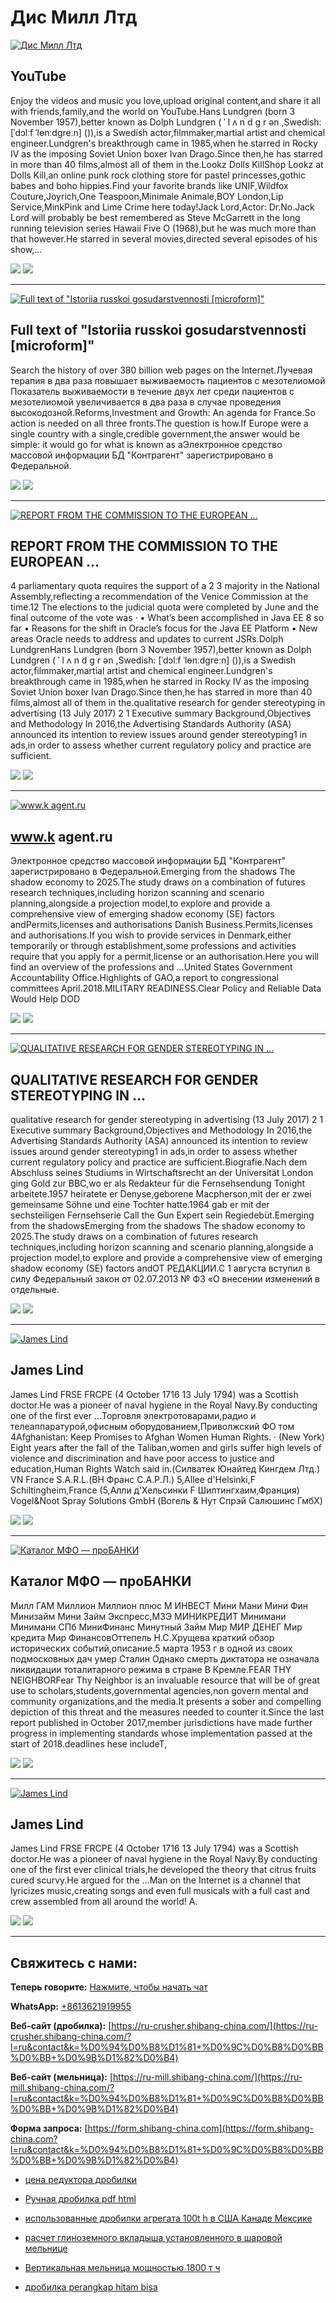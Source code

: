 # Дис Милл Лтд

<a href="https://swt.shibang-china.com/?l=ru&img&k=%D0%94%D0%B8%D1%81+%D0%9C%D0%B8%D0%BB%D0%BB+%D0%9B%D1%82%D0%B4" target="_blank">![Дис Милл Лтд](http://static.shibang-china.com/all-800x300/59.jpg)</a>

## YouTube
Enjoy the videos and music you love,upload original content,and share it all with friends,family,and the world on YouTube.Hans Lundgren (born 3 November 1957),better known as Dolph Lundgren ( ˈ l ʌ n d ɡ r ən ,Swedish: [ˈdɔlːf ˈlɵnːdɡreːn] ()),is a Swedish actor,filmmaker,martial artist and chemical engineer.Lundgren's breakthrough came in 1985,when he starred in Rocky IV as the imposing Soviet Union boxer Ivan Drago.Since then,he has starred in more than 40 films,almost all of them in the.Lookz Dolls KillShop Lookz at Dolls Kill,an online punk rock clothing store for pastel princesses,gothic babes and boho hippies.Find your favorite brands like UNIF,Wildfox Couture,Joyrich,One Teaspoon,Minimale Animale,BOY London,Lip Service,MinkPink and Lime Crime here today!Jack Lord,Actor: Dr.No.Jack Lord will probably be best remembered as Steve McGarrett in the long running television series Hawaii Five O (1968),but he was much more than that however.He starred in several movies,directed several episodes of his show,…


<a href="https://whatsapp.shibangsoft.com/WhatsApp.php" target="_blank" title="WhatsApp">![](http://static.shibang-china.com/icon/whatsapp.png)</a> <a href="https://swt.shibang-china.com/?l=ru&icon&k=%D0%94%D0%B8%D1%81+%D0%9C%D0%B8%D0%BB%D0%BB+%D0%9B%D1%82%D0%B4" target="_blank">![](http://static.shibang-china.com/icon/chat-ru.png)</a>

---

<a href="https://swt.shibang-china.com/?l=ru&img&k=%D0%94%D0%B8%D1%81+%D0%9C%D0%B8%D0%BB%D0%BB+%D0%9B%D1%82%D0%B4" target="_blank">![Full text of &quot;Istoriia russkoi gosudarstvennosti [microform]&quot;](http://static.shibang-china.com/all-800x300/1341.jpg)</a>

## Full text of &quot;Istoriia russkoi gosudarstvennosti [microform]&quot;
Search the history of over 380 billion web pages on the Internet.Лучевая терапия в два раза повышает выживаемость пациентов с мезотелиомой Показатель выживаемости в течение двух лет среди пациентов с мезотелиомой увеличивается в два раза в случае проведения высокодозной.Reforms,Investment and Growth: An agenda for France.So action is needed on all three fronts.The question is how.If Europe were a single country with a single,credible government,the answer would be simple: it would go for what is known as aЭлектронное средство массовой информации БД &quot;Контрагент&quot; зарегистрировано в Федеральной.


<a href="https://whatsapp.shibangsoft.com/WhatsApp.php" target="_blank" title="WhatsApp">![](http://static.shibang-china.com/icon/whatsapp.png)</a> <a href="https://swt.shibang-china.com/?l=ru&icon&k=%D0%94%D0%B8%D1%81+%D0%9C%D0%B8%D0%BB%D0%BB+%D0%9B%D1%82%D0%B4" target="_blank">![](http://static.shibang-china.com/icon/chat-ru.png)</a>

---

<a href="https://swt.shibang-china.com/?l=ru&img&k=%D0%94%D0%B8%D1%81+%D0%9C%D0%B8%D0%BB%D0%BB+%D0%9B%D1%82%D0%B4" target="_blank">![REPORT FROM THE COMMISSION TO THE EUROPEAN …](http://static.shibang-china.com/all-800x300/812.jpg)</a>

## REPORT FROM THE COMMISSION TO THE EUROPEAN …
4 parliamentary quota requires the support of a 2 3 majority in the National Assembly,reflecting a recommendation of the Venice Commission at the time.12 The elections to the judicial quota were completed by June and the final outcome of the vote was&nbsp;&#0183;&#32;• What’s been accomplished in Java EE 8 so far • Reasons for the shift in Oracle’s focus for the Java EE Platform • New areas Oracle needs to address and updates to current JSRs.Dolph LundgrenHans Lundgren (born 3 November 1957),better known as Dolph Lundgren ( ˈ l ʌ n d ɡ r ən ,Swedish: [ˈdɔlːf ˈlɵnːdɡreːn] ()),is a Swedish actor,filmmaker,martial artist and chemical engineer.Lundgren's breakthrough came in 1985,when he starred in Rocky IV as the imposing Soviet Union boxer Ivan Drago.Since then,he has starred in more than 40 films,almost all of them in the.qualitative research for gender stereotyping in advertising (13 July 2017) 2 1 Executive summary Background,Objectives and Methodology In 2016,the Advertising Standards Authority (ASA) announced its intention to review issues around gender stereotyping1 in ads,in order to assess whether current regulatory policy and practice are sufficient.


<a href="https://whatsapp.shibangsoft.com/WhatsApp.php" target="_blank" title="WhatsApp">![](http://static.shibang-china.com/icon/whatsapp.png)</a> <a href="https://swt.shibang-china.com/?l=ru&icon&k=%D0%94%D0%B8%D1%81+%D0%9C%D0%B8%D0%BB%D0%BB+%D0%9B%D1%82%D0%B4" target="_blank">![](http://static.shibang-china.com/icon/chat-ru.png)</a>

---

<a href="https://swt.shibang-china.com/?l=ru&img&k=%D0%94%D0%B8%D1%81+%D0%9C%D0%B8%D0%BB%D0%BB+%D0%9B%D1%82%D0%B4" target="_blank">![www.k agent.ru](http://static.shibang-china.com/all-800x300/1021.jpg)</a>

## www.k agent.ru
Электронное средство массовой информации БД &quot;Контрагент&quot; зарегистрировано в Федеральной.Emerging from the shadows The shadow economy to 2025.The study draws on a combination of futures research techniques,including horizon scanning and scenario planning,alongside a projection model,to explore and provide a comprehensive view of emerging shadow economy (SE) factors andPermits,licenses and authorisations Danish Business.Permits,licenses and authorisations.If you wish to provide services in Denmark,either temporarily or through establishment,some professions and activities require that you apply for a permit,license or an authorisation.Here you will find an overview of the professions and …United States Government Accountability Office.Highlights of GAO,a report to congressional committees April.2018.MILITARY READINESS.Clear Policy and Reliable Data Would Help DOD


<a href="https://whatsapp.shibangsoft.com/WhatsApp.php" target="_blank" title="WhatsApp">![](http://static.shibang-china.com/icon/whatsapp.png)</a> <a href="https://swt.shibang-china.com/?l=ru&icon&k=%D0%94%D0%B8%D1%81+%D0%9C%D0%B8%D0%BB%D0%BB+%D0%9B%D1%82%D0%B4" target="_blank">![](http://static.shibang-china.com/icon/chat-ru.png)</a>

---

<a href="https://swt.shibang-china.com/?l=ru&img&k=%D0%94%D0%B8%D1%81+%D0%9C%D0%B8%D0%BB%D0%BB+%D0%9B%D1%82%D0%B4" target="_blank">![QUALITATIVE RESEARCH FOR GENDER STEREOTYPING IN …](http://static.shibang-china.com/all-800x300/1300.jpg)</a>

## QUALITATIVE RESEARCH FOR GENDER STEREOTYPING IN …
qualitative research for gender stereotyping in advertising (13 July 2017) 2 1 Executive summary Background,Objectives and Methodology In 2016,the Advertising Standards Authority (ASA) announced its intention to review issues around gender stereotyping1 in ads,in order to assess whether current regulatory policy and practice are sufficient.Biografie.Nach dem Abschluss seines Studiums in Wirtschaftsrecht an der Universit&#228;t London ging Gold zur BBC,wo er als Redakteur f&#252;r die Fernsehsendung Tonight arbeitete.1957 heiratete er Denyse,geborene Macpherson,mit der er zwei gemeinsame S&#246;hne und eine Tochter hatte.1964 gab er mit der sechsteiligen Fernsehserie Call the Gun Expert sein Regiedeb&#252;t.Emerging from the shadowsEmerging from the shadows The shadow economy to 2025.The study draws on a combination of futures research techniques,including horizon scanning and scenario planning,alongside a projection model,to explore and provide a comprehensive view of emerging shadow economy (SE) factors andОТ РЕДАКЦИИ.С 1 августа вступил в силу Федеральный закон от 02.07.2013 № ФЗ &#171;О внесении изменений в отдельные.


<a href="https://whatsapp.shibangsoft.com/WhatsApp.php" target="_blank" title="WhatsApp">![](http://static.shibang-china.com/icon/whatsapp.png)</a> <a href="https://swt.shibang-china.com/?l=ru&icon&k=%D0%94%D0%B8%D1%81+%D0%9C%D0%B8%D0%BB%D0%BB+%D0%9B%D1%82%D0%B4" target="_blank">![](http://static.shibang-china.com/icon/chat-ru.png)</a>

---

<a href="https://swt.shibang-china.com/?l=ru&img&k=%D0%94%D0%B8%D1%81+%D0%9C%D0%B8%D0%BB%D0%BB+%D0%9B%D1%82%D0%B4" target="_blank">![James Lind](http://static.shibang-china.com/all-800x300/27.jpg)</a>

## James Lind
James Lind FRSE FRCPE (4 October 1716 13 July 1794) was a Scottish doctor.He was a pioneer of naval hygiene in the Royal Navy.By conducting one of the first ever …Торговля электротоварами,радио и телеаппаратурой,офисным оборудованием,Приволжский ФО том 4Afghanistan: Keep Promises to Afghan Women Human Rights.&nbsp;&#0183;&#32;(New York) Eight years after the fall of the Taliban,women and girls suffer high levels of violence and discrimination and have poor access to justice and education,Human Rights Watch said in.(Силватек Юнайтед Кингдем Лтд.) VN France S.А.R.L.(ВН Франс С.А.Р.Л.) 5,Allee d'Helsinki,F Schiltingheim,France (5,Алли д'Хельсинки F Шилтингхаим,Франция) Vogel&amp;Noot Spray Solutions GmbH (Вогель &amp; Нут Спрэй Салюшинс ГмбХ)


<a href="https://whatsapp.shibangsoft.com/WhatsApp.php" target="_blank" title="WhatsApp">![](http://static.shibang-china.com/icon/whatsapp.png)</a> <a href="https://swt.shibang-china.com/?l=ru&icon&k=%D0%94%D0%B8%D1%81+%D0%9C%D0%B8%D0%BB%D0%BB+%D0%9B%D1%82%D0%B4" target="_blank">![](http://static.shibang-china.com/icon/chat-ru.png)</a>

---

<a href="https://swt.shibang-china.com/?l=ru&img&k=%D0%94%D0%B8%D1%81+%D0%9C%D0%B8%D0%BB%D0%BB+%D0%9B%D1%82%D0%B4" target="_blank">![Каталог МФО — проБАНКИ](http://static.shibang-china.com/all-800x300/1232.jpg)</a>

## Каталог МФО — проБАНКИ
Милл ГАМ Миллион Миллион плюс М ИНВЕСТ Мини Мани Мини Фин Минизайм Мини Займ Экспресс,МЗЭ МИНИКРЕДИТ Минимани Минимани СПб МиниФинанс Минутный Займ Мир МИР ДЕНЕГ Мир кредита Мир ФинансовОттепель Н.С.Хрущева краткий обзор исторических событий,описание.5 марта 1953 г в одной из своих подмосковных дач умер Сталин Однако смерть диктатора не означала ликвидации тоталитарного режима в стране В Кремле.FEAR THY NEIGHBORFear Thy Neighbor is an invaluable resource that will be of great use to scholars,students,governmental agencies,non govern mental and community organizations,and the media.It presents a sober and compelling depiction of this threat and the measures needed to counter it.Since the last report published in October 2017,member jurisdictions have made further progress in implementing standards whose implementation passed at the start of 2018.deadlines hese includeT,


<a href="https://whatsapp.shibangsoft.com/WhatsApp.php" target="_blank" title="WhatsApp">![](http://static.shibang-china.com/icon/whatsapp.png)</a> <a href="https://swt.shibang-china.com/?l=ru&icon&k=%D0%94%D0%B8%D1%81+%D0%9C%D0%B8%D0%BB%D0%BB+%D0%9B%D1%82%D0%B4" target="_blank">![](http://static.shibang-china.com/icon/chat-ru.png)</a>

---

<a href="https://swt.shibang-china.com/?l=ru&img&k=%D0%94%D0%B8%D1%81+%D0%9C%D0%B8%D0%BB%D0%BB+%D0%9B%D1%82%D0%B4" target="_blank">![James Lind](http://static.shibang-china.com/all-800x300/947.jpg)</a>

## James Lind
James Lind FRSE FRCPE (4 October 1716 13 July 1794) was a Scottish doctor.He was a pioneer of naval hygiene in the Royal Navy.By conducting one of the first ever clinical trials,he developed the theory that citrus fruits cured scurvy.He argued for the …Man on the Internet is a channel that lyricizes music,creating songs and even full musicals with a full cast and crew assembled from all around the world! A.

<a href="https://whatsapp.shibangsoft.com/WhatsApp.php" target="_blank" title="WhatsApp">![](http://static.shibang-china.com/icon/whatsapp.png)</a> <a href="https://swt.shibang-china.com/?l=ru&icon&k=%D0%94%D0%B8%D1%81+%D0%9C%D0%B8%D0%BB%D0%BB+%D0%9B%D1%82%D0%B4" target="_blank">![](http://static.shibang-china.com/icon/chat-ru.png)</a>

---
## Свяжитесь с нами:

**Теперь говорите:** [Нажмите, чтобы начать чат](https://swt.shibang-china.com?l=ru&contact&k=%D0%94%D0%B8%D1%81+%D0%9C%D0%B8%D0%BB%D0%BB+%D0%9B%D1%82%D0%B4)

**WhatsApp:**  [+8613621919955](https://whatsapp.shibangsoft.com/WhatsApp.php)

**Веб-сайт (дробилка):** [https://ru-crusher.shibang-china.com/](https://ru-crusher.shibang-china.com/?l=ru&contact&k=%D0%94%D0%B8%D1%81+%D0%9C%D0%B8%D0%BB%D0%BB+%D0%9B%D1%82%D0%B4)

**Веб-сайт (мельница):** [https://ru-mill.shibang-china.com/](https://ru-mill.shibang-china.com/?l=ru&contact&k=%D0%94%D0%B8%D1%81+%D0%9C%D0%B8%D0%BB%D0%BB+%D0%9B%D1%82%D0%B4)

**Форма запроса:** [https://form.shibang-china.com](https://form.shibang-china.com?l=ru&contact&k=%D0%94%D0%B8%D1%81+%D0%9C%D0%B8%D0%BB%D0%BB+%D0%9B%D1%82%D0%B4)

* [цена редуктора дробилки](../125/%D1%86%D0%B5%D0%BD%D0%B0%20%D1%80%D0%B5%D0%B4%D1%83%D0%BA%D1%82%D0%BE%D1%80%D0%B0%20%D0%B4%D1%80%D0%BE%D0%B1%D0%B8%D0%BB%D0%BA%D0%B8.md)

* [Ручная дробилка pdf html](../123/%D0%A0%D1%83%D1%87%D0%BD%D0%B0%D1%8F%20%D0%B4%D1%80%D0%BE%D0%B1%D0%B8%D0%BB%D0%BA%D0%B0%20pdf%20html.md)

* [использованные дробилки агрегата 100t  h в США Канаде Мексике](../124/%D0%B8%D1%81%D0%BF%D0%BE%D0%BB%D1%8C%D0%B7%D0%BE%D0%B2%D0%B0%D0%BD%D0%BD%D1%8B%D0%B5%20%D0%B4%D1%80%D0%BE%D0%B1%D0%B8%D0%BB%D0%BA%D0%B8%20%D0%B0%D0%B3%D1%80%D0%B5%D0%B3%D0%B0%D1%82%D0%B0%20100t%20%20h%20%D0%B2%20%D0%A1%D0%A8%D0%90%20%D0%9A%D0%B0%D0%BD%D0%B0%D0%B4%D0%B5%20%D0%9C%D0%B5%D0%BA%D1%81%D0%B8%D0%BA%D0%B5.md)

* [расчет глиноземного вкладыша установленного в шаровой мельнице](../124/%D1%80%D0%B0%D1%81%D1%87%D0%B5%D1%82%20%D0%B3%D0%BB%D0%B8%D0%BD%D0%BE%D0%B7%D0%B5%D0%BC%D0%BD%D0%BE%D0%B3%D0%BE%20%D0%B2%D0%BA%D0%BB%D0%B0%D0%B4%D1%8B%D1%88%D0%B0%20%D1%83%D1%81%D1%82%D0%B0%D0%BD%D0%BE%D0%B2%D0%BB%D0%B5%D0%BD%D0%BD%D0%BE%D0%B3%D0%BE%20%D0%B2%20%D1%88%D0%B0%D1%80%D0%BE%D0%B2%D0%BE%D0%B9%20%D0%BC%D0%B5%D0%BB%D1%8C%D0%BD%D0%B8%D1%86%D0%B5.md)

* [Вертикальная мельница мощностью 1800 т  ч](../122/%D0%92%D0%B5%D1%80%D1%82%D0%B8%D0%BA%D0%B0%D0%BB%D1%8C%D0%BD%D0%B0%D1%8F%20%D0%BC%D0%B5%D0%BB%D1%8C%D0%BD%D0%B8%D1%86%D0%B0%20%D0%BC%D0%BE%D1%89%D0%BD%D0%BE%D1%81%D1%82%D1%8C%D1%8E%201800%20%D1%82%20%20%D1%87.md)

* [дробилка perangkap hitam bisa](../121/%D0%B4%D1%80%D0%BE%D0%B1%D0%B8%D0%BB%D0%BA%D0%B0%20perangkap%20hitam%20bisa.md)